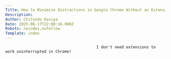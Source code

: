 ```yaml
---
Title: How to Minimize Distractions in Google Chrome Without an Extension
Description: 
Author: Chifundo Kasiya
Date: 2025-08-17T22:00:16.000Z
Robots: noindex,nofollow
Template: index
---
```


                                            I don't need extensions to work uninterrupted in Chrome!
                                        
